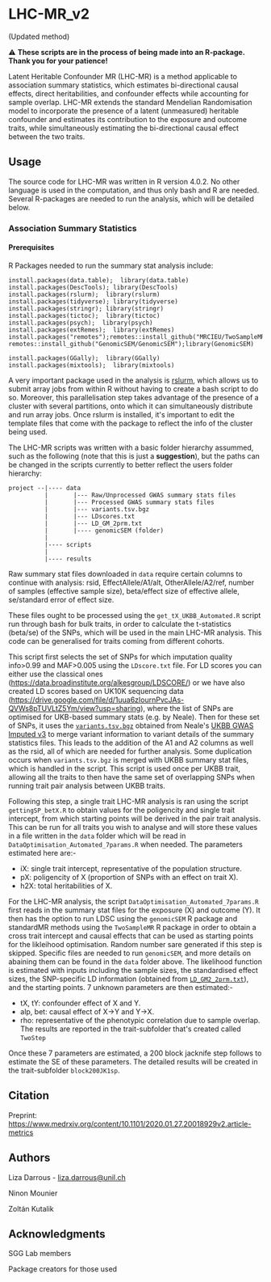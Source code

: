 # LHC-MR_v2
(Updated method)

:warning: **These scripts are in the process of being made into an R-package. Thank you for your patience!**

Latent Heritable Confounder MR (LHC-MR) is a method applicable to association summary statistics, which estimates bi-directional causal effects, direct heritabilities, and confounder effects while accounting for sample overlap.
LHC-MR extends the standard Mendelian Randomisation model to incorporate the presence of a latent (unmeasured) heritable confounder and estimates its contribution to the exposure and outcome traits, while simultaneously estimating the bi-directional causal effect between the two traits.


## Usage

The source code for LHC-MR was written in R version 4.0.2. No other language is used in the computation, and thus only bash and R are needed. 
Several R-packages are needed to run the analysis, which will be detailed below.


### Association Summary Statistics
#### Prerequisites
R Packages needed to run the summary stat analysis include:
``` 
install.packages(data.table);  library(data.table)
install.packages(DescTools); library(DescTools)
install.packages(rslurm);  library(rslurm)
install.packages(tidyverse); library(tidyverse)
install.packages(stringr); library(stringr)
install.packages(tictoc);  library(tictoc)
install.packages(psych);  library(psych)
install.packages(extRemes);  library(extRemes)
install.packages("remotes");remotes::install_github("MRCIEU/TwoSampleMR");library(TwoSampleMR)
remotes::install_github("GenomicSEM/GenomicSEM");library(GenomicSEM)

install.packages(GGally);  library(GGally)
install.packages(mixtools);  library(mixtools)
```
A very important package used in the analysis is [rslurm](https://cran.r-project.org/web/packages/rslurm/rslurm.pdf), which allows us to submit array jobs from within R without having to create a bash script to do so. Moreover, this parallelisation step takes advantage of the presence of a cluster with several partitions, onto which it can simultaneously distribute and run array jobs. Once rslurm is installed, it's important to edit the template files that come with the package to reflect the info of the cluster being used.

The LHC-MR scripts was written with a basic folder hierarchy assummed, such as the following (note that this is just a **suggestion**), but the paths can be changed in the scripts currently to better reflect the users folder hierarchy:
```
project --|---- data
          |       |--- Raw/Unprocessed GWAS summary stats files
          |       |--- Processed GWAS summary stats files
          |       |--- variants.tsv.bgz
          |       |--- LDscores.txt
          |       |--- LD_GM_2prm.txt                   
          |       |---- genomicSEM (folder)
          |
          |---- scripts
          |
          |---- results

```
Raw summary stat files downloaded in `data` require certain columns to continue with analysis: rsid, EffectAllele/A1/alt, OtherAllele/A2/ref, number of samples (effective sample size), beta/effect size of effective allele,
se/standard error of effect size.

These files ought to be processed using the `get_tX_UKBB_Automated.R` script run through bash for bulk traits, in order to calculate the t-statistics (beta/se) of the SNPs, which will be used in the main LHC-MR analysis. This code can be generalised for traits coming from different cohorts.

This script first selects the set of SNPs for which imputation quality info>0.99 and MAF>0.005 using the `LDscore.txt` file. 
For LD scores you can either use the classical ones (https://data.broadinstitute.org/alkesgroup/LDSCORE/) or we have also created LD scores based on UK10K sequencing data (https://drive.google.com/file/d/1uua6zIournPvcJAs-QVWs8pTUVLtZ5Ym/view?usp=sharing), where the list of SNPs are optimised for UKB-based summary stats (e.g. by Neale).
Then for these set of SNPs, it uses the [`variants.tsv.bgz`](https://broad-ukb-sumstats-us-east-1.s3.amazonaws.com/round2/annotations/variants.tsv.bgz) obtained from Neale's [UKBB GWAS Imputed v3](https://docs.google.com/spreadsheets/d/1kvPoupSzsSFBNSztMzl04xMoSC3Kcx3CrjVf4yBmESU/edit?ts=5b5f17db#gid=178908679) to merge variant information to variant details of the summary statistics files. This leads to the addition of the A1 and A2 columns as well as the rsid, all of which are needed for further analysis. Some duplication occurs when `variants.tsv.bgz` is merged with UKBB summary stat files, which is handled in the script.
This script is used once per UKBB trait, allowing all the traits to then have the same set of overlapping SNPs when running trait pair analysis between UKBB traits. 

Following this step, a single trait LHC-MR analysis is ran using the script `gettingSP_betX.R` to obtain values for the poligencity and single trait intercept, from which starting points will be derived in the pair trait analysis. This can be run for all traits you wish to analyse and will store these values in a file written in the `data` folder which will be read in `DataOptimisation_Automated_7params.R` when needed.
The parameters estimated here are:-
- iX: single trait intercept, representative of the population structure.
- pX: poligencity of X (proportion of SNPs with an effect on trait X).
- h2X: total heritabilities of X.

For the LHC-MR analysis, the script `DataOptimisation_Automated_7params.R` first reads in the summary stat files for the exposure (X) and outcome (Y). It then has the option to run LDSC using the `genomicSEM` R package and standardMR methods using the `TwoSampleMR` R package in order to obtain a cross trait intercept and causal effects that can be used as starting points for the likleihood optimisation. Random number sare generated if this step is skipped.
Specific files are needed to run `genomicSEM`, and more details on abaining them can be found in the `data` folder above.
The likelihood function is estimated with inputs including the sample sizes, the standardised effect sizes, the SNP-specific LD information (obtained from [`LD_GM2_2prm.txt`](https://drive.google.com/file/d/1jN0N9VOnvrenBcb0cHxMzLJxi06D87jZ/view?usp=sharing)), and the starting points.
7 unknown parameters are then estimated:-
- tX, tY: confounder effect of X and Y.
- alp, bet: causal effect of X->Y and Y->X.
- rho: representative of the phenotypic correlation due to sample overlap.
The results are reported in the trait-subfolder that's created called `TwoStep`

Once these 7 parameters are estimated, a 200 block jacknife step follows to estimate the SE of these parameters. The detailed results will be created in the trait-subfolder `block200JK1sp`.

## Citation

Preprint: https://www.medrxiv.org/content/10.1101/2020.01.27.20018929v2.article-metrics 

## Authors

Liza Darrous - liza.darrous@unil.ch

Ninon Mounier

Zoltán Kutalik

## Acknowledgments

SGG Lab members

Package creators for those used

